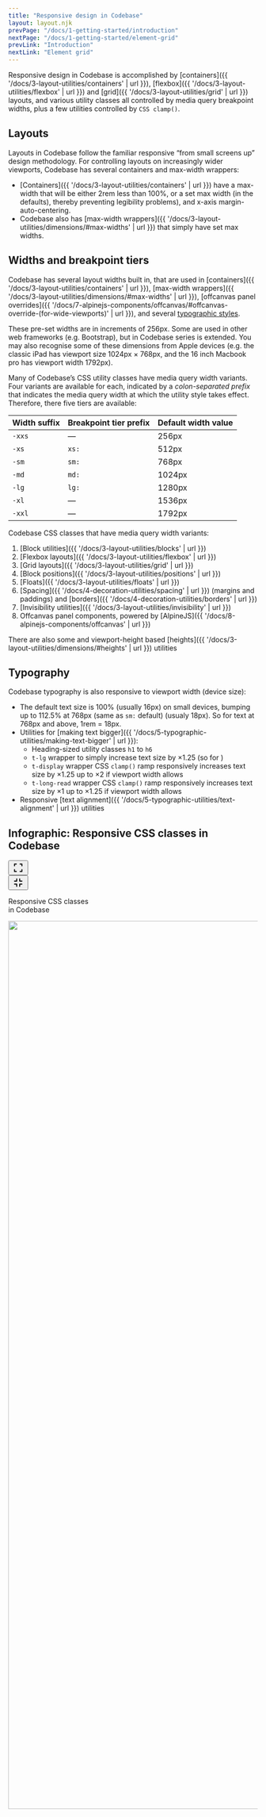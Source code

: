 ```yaml
---
title: "Responsive design in Codebase"
layout: layout.njk
prevPage: "/docs/1-getting-started/introduction"
nextPage: "/docs/1-getting-started/element-grid"
prevLink: "Introduction"
nextLink: "Element grid"
---
```


Responsive design in Codebase is accomplished by [containers]({{ '/docs/3-layout-utilities/containers' | url }}), [flexbox]({{ '/docs/3-layout-utilities/flexbox' | url }}) and [grid]({{ '/docs/3-layout-utilities/grid' | url }}) layouts, and various utility classes all controlled by media query breakpoint widths, plus a few utilities controlled by `CSS clamp()`.</p>

## Layouts

Layouts in Codebase follow the familiar responsive “from small screens up” design methodology. For controlling layouts on increasingly wider viewports, Codebase has several containers and max-width wrappers:

* [Containers]({{ '/docs/3-layout-utilities/containers' | url }}) have a max-width that will be  either 2rem less than 100%, or a set max width (in the defaults), thereby preventing legibility problems), and x-axis margin-auto-centering.
* Codebase also has [max-width wrappers]({{ '/docs/3-layout-utilities/dimensions/#max-widths' | url }}) that simply have set max widths.

## Widths and breakpoint tiers

Codebase has several layout widths built in, that are used in [containers]({{ '/docs/3-layout-utilities/containers' | url }}), [max-width wrappers]({{ '/docs/3-layout-utilities/dimensions/#max-widths' | url }}), [offcanvas panel overrides]({{ '/docs/7-alpinejs-components/offcanvas/#offcanvas-override-(for-wide-viewports)' | url }}), and several [typographic styles](#typography).

These pre-set widths are in increments of 256px. Some are used in other web frameworks (e.g. Bootstrap), but in Codebase series is extended. You may also recognise some of these dimensions from Apple devices (e.g. the classic iPad has viewport size 1024px &times; 768px, and the 16 inch Macbook pro has viewport width 1792px).

Many of Codebase’s CSS utility classes have media query width variants. Four variants are available for each, indicated by a _colon-separated prefix_ that indicates the media query width at which the utility style takes effect. Therefore, there five tiers are available:

<table class="table">
  <thead>
    <tr>
      <th>Width suffix</th>
      <th>Breakpoint tier prefix</th>
      <th>Default width value</th>
    </tr>
  </thead>
  <tbody>
    <tr>
      <td><code>-xxs</code></td>
      <td>—</td>
      <td>256px</td>
    </tr>
    <tr>
      <td><code>-xs</code></td>
      <td><code>xs:</code></td>
      <td>512px</td>
    </tr>
    <tr>
      <td><code>-sm</code></td>
      <td><code>sm:</code></td>
      <td>768px</td>
    </tr>
    <tr>
      <td><code>-md</code></td>
      <td><code>md:</code></td>
      <td>1024px</td>
    </tr>
    <tr>
      <td><code>-lg</code></td>
      <td><code>lg:</code></td>
      <td>1280px</td>
    </tr>
    <tr>
      <td><code>-xl</code></td>
      <td>—</td>
      <td>1536px</td>
    </tr>
    <tr>
      <td><code>-xxl</code></td>
      <td>—</td>
      <td>1792px</td>
    </tr>
  </tbody>
</table>

Codebase CSS classes that have media query width variants:

1. [Block utilities]({{ '/docs/3-layout-utilities/blocks' | url }})
2. [Flexbox layouts]({{ '/docs/3-layout-utilities/flexbox' | url }})
3. [Grid layouts]({{ '/docs/3-layout-utilities/grid' | url }})
4. [Block positions]({{ '/docs/3-layout-utilities/positions' | url }})
5. [Floats]({{ '/docs/3-layout-utilities/floats' | url }})
6. [Spacing]({{ '/docs/4-decoration-utilities/spacing' | url }}) (margins and paddings) and [borders]({{ '/docs/4-decoration-utilities/borders' | url }})
7. [Invisibility utilities]({{ '/docs/3-layout-utilities/invisibility' | url }})
8. Offcanvas panel components, powered by [AlpineJS]({{ '/docs/8-alpinejs-components/offcanvas' | url }})

There are also some and viewport-height based [heights]({{ '/docs/3-layout-utilities/dimensions/#heights' | url }}) utilities

## Typography

Codebase typography is also responsive to viewport width (device size):

* The default text size is 100% (usually 16px) on small devices, bumping up to 112.5% at 768px (same as `sm:` default) (usualy 18px). So for text at 768px and above, 1rem = 18px.
* Utilities for [making text bigger]({{ '/docs/5-typographic-utilities/making-text-bigger' | url }}):
    * Heading-sized utility classes `h1` to `h6`
    * `t-lg` wrapper to simply increase text size by ×1.25 (so for )
    * `t-display` wrapper CSS `clamp()` ramp responsively increases text size by ×1.25 up to ×2 if viewport width allows
    * `t-long-read` wrapper CSS `clamp()` ramp responsively increases text size by ×1 up to ×1.25 if viewport width allows
* Responsive [text alignment]({{ '/docs/5-typographic-utilities/text-alignment' | url }}) utilities

## Infographic: Responsive CSS classes in Codebase

<div
  x-data="{ open: false }"
  x-id="['modal']"
  class="relative mb-2 b-thin rounded py-2"
>
  <div class="absolute right inline-block mr-2 sm:hidden-below">
    <button
      type="button"
      @click="open = true"
      :aria-controls="$id('modal')"
      :aria-expanded="open"
      aria-expanded="false"
      aria-label="Enlarge infographic"
      class="btn-primary btn-icon btn-sm"
    >
      <svg xmlns="http://www.w3.org/2000/svg" width="24" height="24" fill="currentColor" viewBox="0 0 256 256"><rect width="256" height="256" fill="none"></rect><polyline points="168 48 208 48 208 88" fill="none" stroke="currentColor" stroke-linecap="round" stroke-linejoin="round" stroke-width="20"></polyline><polyline points="88 208 48 208 48 168" fill="none" stroke="currentColor" stroke-linecap="round" stroke-linejoin="round" stroke-width="20"></polyline><polyline points="208 168 208 208 168 208" fill="none" stroke="currentColor" stroke-linecap="round" stroke-linejoin="round" stroke-width="20"></polyline><polyline points="48 88 48 48 88 48" fill="none" stroke="currentColor" stroke-linecap="round" stroke-linejoin="round" stroke-width="20"></polyline></svg>
    </button>
  </div>
  <div
    :id="$id('modal')"
    :aria-label="$id('modal')"
    x-trap.noscroll.inert="open"
    :class="open ? 'fixed box z-index-999' : ''"
    @keyup.escape.prevent.stop="open = false"
  >
    <div
      :class="open ? 'box py-6 bg-white overflow-y scale-in' : 'mb-2'"
    >
      <button
        type="button"
        x-show="open"
        class="fixed top right z-index-1 m-2 btn-sm btn-primary btn-icon"
        @click="open = false"
        :aria-expanded="open"
        aria-label="close popout"
      >
        <svg xmlns="http://www.w3.org/2000/svg" width="24" height="24" fill="currentColor" viewBox="0 0 256 256"><rect width="256" height="256" fill="none"></rect><polyline points="208 96 160 96 160 48" fill="none" stroke="currentColor" stroke-linecap="round" stroke-linejoin="round" stroke-width="20"></polyline><polyline points="48 160 96 160 96 208" fill="none" stroke="currentColor" stroke-linecap="round" stroke-linejoin="round" stroke-width="20"></polyline><polyline points="160 208 160 160 208 160" fill="none" stroke="currentColor" stroke-linecap="round" stroke-linejoin="round" stroke-width="20"></polyline><polyline points="96 48 96 96 48 96" fill="none" stroke="currentColor" stroke-linecap="round" stroke-linejoin="round" stroke-width="20"></polyline></svg>
      </button>
      <div class="container-lg">
        <p class="t-center t-semibold" :class="open ? 'h1' : 'h4'">Responsive CSS classes<br>in Codebase</p>
        <img src="{{ '/img/responsive-design.svg' | url }}" width="1280" height="1792">
      </div>
    </div>
  </div>
</div>

